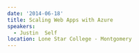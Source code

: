 ```yaml
---
date: '2014-06-18'
title: Scaling Web Apps with Azure
speakers:
  - Justin  Self
location: Lone Star College - Montgomery
---
```

